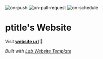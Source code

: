 
  ![on-push](../../actions/workflows/on-push.yaml/badge.svg)
  ![on-pull-request](../../actions/workflows/on-pull-request.yaml/badge.svg)
  ![on-schedule](../../actions/workflows/on-schedule.yaml/badge.svg)

  # ptitle's Website

  Visit **[website url](#)** 🚀

  _Built with [Lab Website Template](https://greene-lab.gitbook.io/lab-website-template-docs)_
